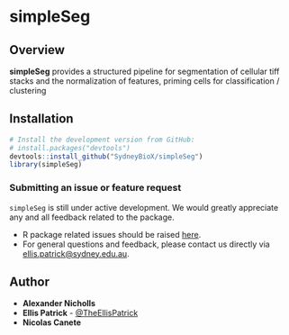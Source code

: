 simpleSeg
======================================================

Overview
--------

**simpleSeg** provides a structured pipeline for segmentation of cellular tiff stacks and the normalization of features, priming cells for classification / clustering

Installation
--------

```r
# Install the development version from GitHub:
# install.packages("devtools")
devtools::install_github("SydneyBioX/simpleSeg")
library(simpleSeg)
```

### Submitting an issue or feature request

`simpleSeg` is still under active development. We would greatly appreciate any and 
all feedback related to the package.

* R package related issues should be raised [here](https://github.com/SydneyBioX/simpleSeg/issues).
* For general questions and feedback, please contact us directly via [ellis.patrick@sydney.edu.au](mailto:ellis.patrick@sydney.edu.au).


## Author

* **Alexander Nicholls**
* **Ellis Patrick**  - [@TheEllisPatrick](https://twitter.com/TheEllisPatrick)
* **Nicolas Canete**
